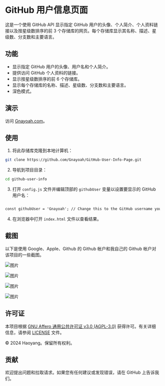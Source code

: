 # GitHub 用户信息页面

这是一个使用 GitHub API 显示指定 GitHub 用户的头像、个人简介、个人资料链接以及按星级数排序的前 3 个存储库的网页。每个存储库显示其名称、描述、星级数、分支数和主要语言。

## 功能

- 显示指定 GitHub 用户的头像、用户名和个人简介。
- 提供访问 GitHub 个人资料的链接。
- 显示按星级数排序的前 6 个存储库。
- 显示每个存储库的名称、描述、星级数、分支数和主要语言。
- 深色模式。

## 演示
访问 [Gnayoah.com](https://gnayoah.com/)。

## 使用

1. 将此存储库克隆到本地计算机：

```bash
git clone https://github.com/Gnayoah/GitHub-User-Info-Page.git
```

2. 导航到项目目录：

```bash
cd github-user-info
```

3. 打开 `config.js` 文件并编辑顶部的 `githubUser` 变量以设置要显示的 GitHub 用户名：

```html

const githubUser = 'Gnayoah'; // Change this to the GitHub username you want to display

```

4. 在浏览器中打开 `index.html` 文件以查看结果。

## 截图
以下是使用 Google、Apple、Github 的 Github 帐户和我自己的 Github 帐户对该项目的一些截图。

![图片](https://github.com/Gnayoah/GitHub-User-Info-Page/assets/79068081/46146066-c6ef-4891-8908-a8448bc2996e)

![图片](https://github.com/Gnayoah/GitHub-User-Info-Page/assets/79068081/9b1011a5-abc2-4fcc-9af7-8565a80ff346)

![图片](https://github.com/Gnayoah/GitHub-User-Info-Page/assets/79068081/9abeee98-6054-4eda-9755-d60f86bd707f)

![图片](https://github.com/Gnayoah/GitHub-User-Info-Page/assets/79068081/cdb63aa9-1662-494e-b8e8-60bbd13737af)

## 许可证

本项目根据 [GNU Affero 通用公共许可证 v3.0 (AGPL-3.0)](LICENSE) 获得许可。有关详细信息，请参阅 [LICENSE](LICENSE) 文件。

© 2024 Haoyang。保留所有权利。

## 贡献

欢迎提出问题和拉取请求。如果您有任何建议或发现错误，请在 GitHub 上告诉我们。
